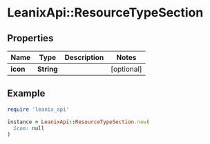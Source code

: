 # LeanixApi::ResourceTypeSection

## Properties

| Name | Type | Description | Notes |
| ---- | ---- | ----------- | ----- |
| **icon** | **String** |  | [optional] |

## Example

```ruby
require 'leanix_api'

instance = LeanixApi::ResourceTypeSection.new(
  icon: null
)
```

